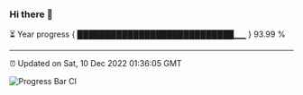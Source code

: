### Hi there 👋

⏳ Year progress { ████████████████████████████▁▁ } 93.99 %

---

⏰ Updated on Sat, 10 Dec 2022 01:36:05 GMT

![Progress Bar CI](https://github.com/ZhaoGui/ZhaoGui/workflows/Progress%20Bar%20CI/badge.svg)
